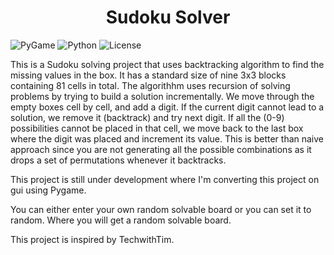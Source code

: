 <h1 align='center'>Sudoku Solver</h1>

![PyGame][1] ![Python][2] ![License][3]
 
This is a Sudoku solving project that uses backtracking algorithm to find the missing values in the box.
It has a standard size of nine 3x3 blocks containing 81 cells in total. The algorithhm uses recursion of solving problems by trying to build a solution incrementally. We move through the empty boxes cell by cell, and add a digit. If the current digit cannot lead to a solution, we remove it (backtrack) and try next digit. If all the (0-9) possibilities cannot be placed in that cell, we move back to the last box where the digit was placed and increment its value. 
This is better than naive approach since you are not generating all the possible combinations as it drops a set of permutations whenever it backtracks.

This project is still under development where I'm converting this project on gui using Pygame.

You can either enter your own random solvable board or you can set it to random. Where you will get a random solvable board.

This project is inspired by TechwithTim.


[1]: https://img.shields.io/badge/pygame-1.9.6-red
[2]: https://img.shields.io/badge/python-3.6.6-blue
[3]: https://img.shields.io/badge/license-MIT-orange
